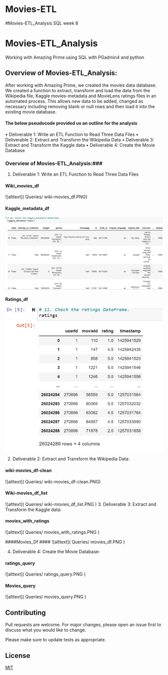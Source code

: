 # Movies-ETL
#Movies-ETL_Analysis
SQL week 8
# Movies-ETL_Analysis
Working with Amazing Prime using SQL with PGadmin4 and python
## Overview of Movies-ETL_Analysis:

After working with Amazing Prime, we created the movies data database. We created a function to extract, transform and load the data from the Wikipedia file, Kaggle movies-metadata and MovieLens ratings files in an automated process. This allows new data to be added, changed as necessary including removing blank or null rows and then load it into the existing movie database.

#### The below pseudocode provided us an outline for the analysis ####
•	Deliverable 1: Write an ETL Function to Read Three Data Files
•	Deliverable 2: Extract and Transform the Wikipedia Data
•	Deliverable 3: Extract and Transform the Kaggle data
•	Deliverable 4: Create the Movie Database

### Overview of Movies-ETL_Analysis:###
1.	Deliverable 1: Write an ETL Function to Read Three Data Files
#### Wiki_movies_df ####
![alttext]( Queries/ wiki-movies_df.PNG) 

#### Kaggle_metadata_df ####
![alttext]( Queries/Kaggle_metadata_df.PNG)

#### Ratings_df ####
![alttext]( Queries/ratings_df.PNG)


2.	Deliverable 2: Extract and Transform the Wikipedia Data:

#### wiki-movies_df-clean ####

![alttext]( Queries/ wiki-movies_df-clean.PNG)

#### Wiki-movies_df_list ####

![alttext]( Queries/ wiki-movies_df_list.PNG )
3.	Deliverable 3: Extract and Transform the Kaggle data:
#### movies_with_ratings ####
![alttext]( Queries/ movies_with_ratings.PNG )

####Movies_Df ####
![alttext]( Queries/ movies_df.PNG )

4.	Deliverable 4: Create the Movie Database:
#### ratings_query ####
![alttext]( Queries/ ratings_query.PNG )

#### Movies_query ####
![alttext]( Queries/ movies_query.PNG )

## Contributing 
Pull requests are welcome. For major changes, please open an issue first to discuss what you would like to change.

Please make sure to update tests as appropriate.

## License
[MIT](https://choosealicense.com/licenses/mit/)

